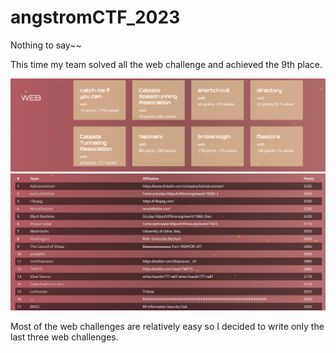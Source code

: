 # angstromCTF_2023

Nothing to say~~

This time my team solved all the web challenge and achieved the 9th place.

![Oops](./images/clear_web.png)
![Oops](./images/scoreboard.png)

Most of the web challenges are relatively easy so I decided to write only the last three web challenges.